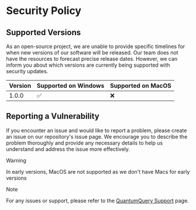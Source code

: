 # Security Policy

## Supported Versions

As an open-source project, we are unable to provide specific timelines for when new versions of our software will be released. Our team does not have the resources to forecast precise release dates. However, we can inform you about which versions are currently being supported with security updates.

| Version | Supported on Windows | Supported on MacOS |
| ------- | -------------------- | ------------------ |
| 1.0.0   | :white_check_mark:   | :x:                |

## Reporting a Vulnerability

If you encounter an issue and would like to report a problem, please create an issue on our repository's issue page. We encourage you to describe the problem thoroughly and provide any necessary details to help us understand and address the issue more effectively.

> [!WARNING]
> In early versions, MacOS are not supported as we don't have Macs for early versions

> [!NOTE]
> For any issues or support, please refer to the [QuantumQuery Support](https://github.com/Quantum-Query/QuantumQuery/issues) page.
